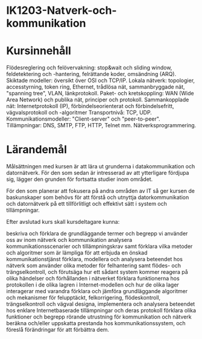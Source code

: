 # IK1203-Natverk-och-kommunikation

# Kursinnehåll
Flödesreglering och felövervakning: stop&wait och sliding window, feldetektering och -hantering, felrättande koder, omsändning (ARQ).
Skiktade modeller: översikt över OSI och TCP/IP.
Lokala nätverk: topologier, accesstyrning, token ring, Ethernet, trådlösa nät, sammanbryggade nät, "spanning tree", VLAN, länkprotokoll.
Paket- och kretskoppling: WAN (Wide Area Network) och publika nät, principer och protokoll.
Sammankopplade nät: Internetprotokoll (IP), förbindelseorienterat och förbindelsefritt, vägvalsprotokoll och -algoritmer
Transportnivå: TCP, UDP.
Kommunikationsmodeller: "Client-server" och "peer-to-peer".
Tillämpningar: DNS, SMTP, FTP, HTTP, Telnet mm.
Nätverksprogrammering.

# Lärandemål
Målsättningen med kursen är att lära ut grunderna i datakommunikation och datornätverk. För den som sedan är intresserad av att ytterligare fördjupa sig, lägger den grunden för fortsatta studier inom området.

För den som planerar att fokusera på andra områden av IT så ger kursen de baskunskaper som behövs för att förstå och utnyttja datorkommunikation och datornätverk på ett tillförlitligt och effektivt sätt i system och tillämpningar.

Efter avslutad kurs skall kursdeltagare kunna:

beskriva och förklara de grundläggande termer och begrepp vi använder oss av inom nätverk och kommunikation
analysera kommunikationsscenarier och tillämpningskrav samt förklara vilka metoder och algoritmer som är lämpliga för att erbjuda en önskad kommunikationstjänst
förklara, modellera och analysera beteendet hos nätverk som använder olika metoder för felhantering samt flödes- och trängselkontroll, och förutsäga hur ett sådant system kommer reagera på olika händelser och förhållanden i nätverket
förklara funktionerna hos protokollen i de olika lagren i Internet-modellen och hur de olika lager interagerar med varandra
förklara och jämföra grundläggande algoritmer och mekanismer för felupptäckt, felkorrigering, flödeskontroll, trängselkontroll och vägval
designa, implementera och analysera beteendet hos enklare Internetbaserade tillämpningar och deras protokoll
förklara olika funktioner och begrepp rörande utrustning för kommunikation och nätverk
beräkna och/eller uppskatta prestanda hos kommunikationssystem, och föreslå förändringar för att förbättra dem. 
